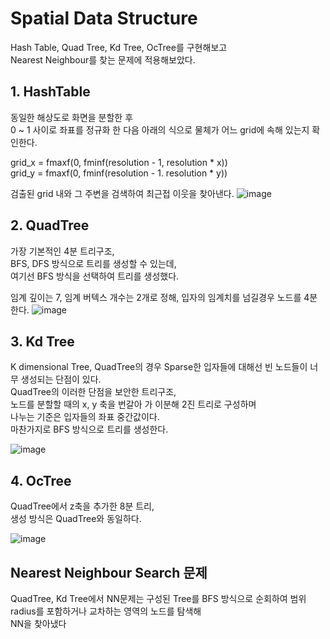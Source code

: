 # Spatial Data Structure
Hash Table, Quad Tree, Kd Tree, OcTree를 구현해보고 </br>
Nearest Neighbour를 찾는 문제에 적용해보았다.


## 1. HashTable
동일한 해상도로 화면을 분할한 후 </br>
0 ~ 1 사이로 좌표를 정규화 한 다음 아래의 식으로 물체가 어느 grid에 속해 있는지 확인한다. </br>

grid_x = fmaxf(0, fminf(resolution - 1, resolution * x))</br>
grid_y = fmaxf(0, fminf(resolution - 1. resolution * y))</br>

검출된 grid 내와 그 주변을 검색하여 최근접 이웃을 찾아낸다.
![image](https://github.com/user-attachments/assets/b9e3b706-8408-4445-9e58-835926362ca3)

## 2. QuadTree
가장 기본적인 4분 트리구조, </br>
BFS, DFS 방식으로 트리를 생성할 수 있는데, </br>
여기선 BFS 방식을 선택하여 트리를 생성했다. </br>

임계 깊이는 7, 임계 버텍스 개수는 2개로 정해, 입자의 임계치를 넘길경우 노드를 4분한다.
![image](https://github.com/user-attachments/assets/b41a99db-37ce-47e7-9a36-53e89a128c15)

## 3. Kd Tree
K dimensional Tree, QuadTree의 경우 Sparse한 입자들에 대해선 빈 노드들이 너무 생성되는 단점이 있다. </br>
QuadTree의 이러한 단점을 보안한 트리구조, </br>
노드를 분할할 때의 x, y 축을 번갈아 가 이분해 2진 트리로 구성하며 </br>
나누는 기준은 입자들의 좌표 중간값이다. </br>
마찬가지로 BFS 방식으로 트리를 생성한다.

![image](https://github.com/user-attachments/assets/d3c9cb26-5ba4-45b3-8856-d03c5f03dad8)

## 4. OcTree
QuadTree에서 z축을 추가한 8분 트리, </br>
생성 방식은 QuadTree와 동일하다. </br>

![image](https://github.com/user-attachments/assets/128bbcb4-ba8d-44ca-b140-2510d1037367)

## Nearest Neighbour Search 문제
QuadTree, Kd Tree에서 NN문제는 구성된 Tree를 BFS 방식으로 순회하여 범위 radius를 포함하거나 교차하는 영역의 노드를 탐색해 </br>
NN을 찾아냈다
